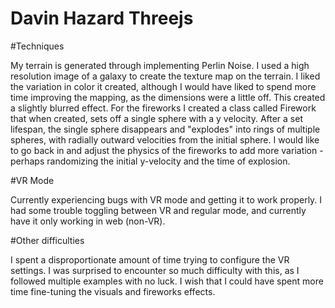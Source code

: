 # Davin Hazard Threejs

#Techniques

My terrain is generated through implementing Perlin Noise. I used a high resolution image of a galaxy to create the texture map on the terrain. I liked the variation in color it created, although I would have liked to spend more time improving the mapping, as the dimensions were a little off. This created a slightly blurred effect. For the fireworks I created a class called Firework that when created, sets off a single sphere with a y velocity. After a set lifespan, the single sphere disappears and "explodes" into rings of multiple spheres, with radially outward velocities from the initial sphere. I would like to go back in and adjust the physics of the fireworks to add more variation - perhaps randomizing the initial y-velocity and the time of explosion. 

#VR Mode

Currently experiencing bugs with VR mode and getting it to work properly. I had some trouble toggling between VR and regular mode, and currently have it only working in web (non-VR). 

#Other difficulties 

I spent a disproportionate amount of time trying to configure the VR settings. I was surprised to encounter so much difficulty with this, as I followed multiple examples with no luck. I wish that I could have spent more time fine-tuning the visuals and fireworks effects. 
